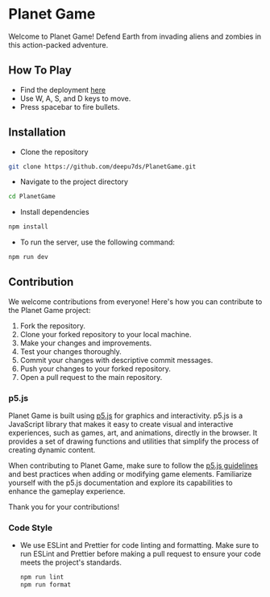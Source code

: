 # Planet Game

Welcome to Planet Game! Defend Earth from invading aliens and zombies in this action-packed adventure.

## How To Play

- Find the deployment [here](https://deepu7ds.github.io/PlanetGame/)
- Use W, A, S, and D keys to move.
- Press spacebar to fire bullets.

## Installation

- Clone the repository
```bash
git clone https://github.com/deepu7ds/PlanetGame.git
```
- Navigate to the project directory
```bash
cd PlanetGame
```
- Install dependencies
```bash
npm install
```
- To run the server, use the following command:
```bash
npm run dev
```

## Contribution

We welcome contributions from everyone! Here's how you can contribute to the Planet Game project:

1. Fork the repository.
2. Clone your forked repository to your local machine.
3. Make your changes and improvements.
4. Test your changes thoroughly.
5. Commit your changes with descriptive commit messages.
6. Push your changes to your forked repository.
7. Open a pull request to the main repository.

### p5.js

Planet Game is built using [p5.js](https://p5js.org/) for graphics and interactivity. p5.js is a JavaScript library that makes it easy to create visual and interactive experiences, such as games, art, and animations, directly in the browser. It provides a set of drawing functions and utilities that simplify the process of creating dynamic content.

When contributing to Planet Game, make sure to follow the [p5.js guidelines](https://p5js.org/get-started/) and best practices when adding or modifying game elements. Familiarize yourself with the p5.js documentation and explore its capabilities to enhance the gameplay experience.

Thank you for your contributions! 

### Code Style

- We use ESLint and Prettier for code linting and formatting. Make sure to run ESLint and Prettier before making a pull request to ensure your code meets the project's standards.
  ```bash
  npm run lint
  npm run format
  ```

